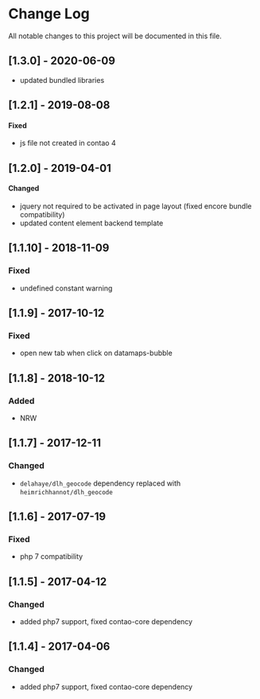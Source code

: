 # Change Log
All notable changes to this project will be documented in this file.

## [1.3.0] - 2020-06-09
- updated bundled libraries

## [1.2.1] - 2019-08-08

#### Fixed
- js file not created in contao 4

## [1.2.0] - 2019-04-01

#### Changed
- jquery not required to be activated in page layout (fixed encore bundle compatibility)
- updated content element backend template

## [1.1.10] - 2018-11-09

### Fixed
- undefined constant warning

## [1.1.9] - 2017-10-12

### Fixed
- open new tab when click on datamaps-bubble

## [1.1.8] - 2018-10-12

### Added
- NRW

## [1.1.7] - 2017-12-11

### Changed
- `delahaye/dlh_geocode` dependency replaced with `heimrichhannot/dlh_geocode`

## [1.1.6] - 2017-07-19

### Fixed
- php 7 compatibility

## [1.1.5] - 2017-04-12

### Changed
- added php7 support, fixed contao-core dependency


## [1.1.4] - 2017-04-06

### Changed
- added php7 support, fixed contao-core dependency
